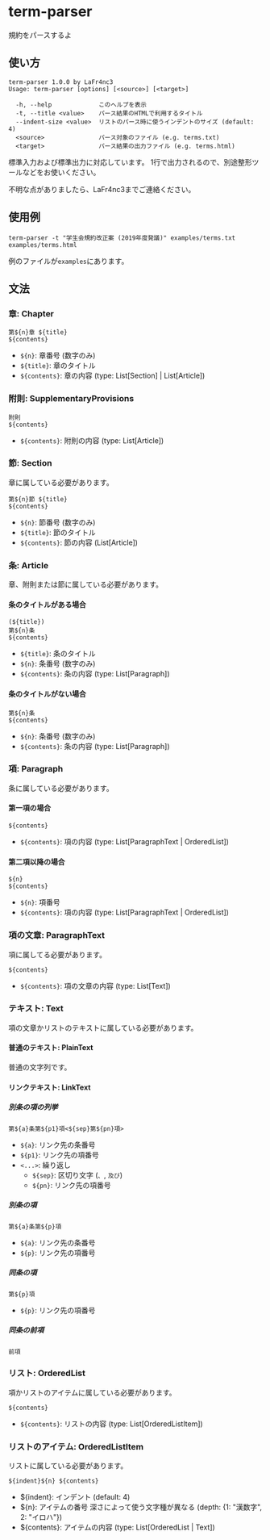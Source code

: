 # term-parser
規約をパースするよ

## 使い方
```
term-parser 1.0.0 by LaFr4nc3
Usage: term-parser [options] [<source>] [<target>]

  -h, --help             このヘルプを表示
  -t, --title <value>    パース結果のHTMLで利用するタイトル
  --indent-size <value>  リストのパース時に使うインデントのサイズ (default: 4)
  <source>               パース対象のファイル (e.g. terms.txt)
  <target>               パース結果の出力ファイル (e.g. terms.html)
```

標準入力および標準出力に対応しています。
1行で出力されるので、別途整形ツールなどをお使いください。

不明な点がありましたら、LaFr4nc3までご連絡ください。

## 使用例
`term-parser -t "学生会規約改正案 (2019年度発議)" examples/terms.txt examples/terms.html`

例のファイルが`examples`にあります。

## 文法

### 章: Chapter
```
第${n}章 ${title}
${contents}
```
- `${n}`: 章番号 (数字のみ)
- `${title}`: 章のタイトル
- `${contents}`: 章の内容 (type: List[Section] | List[Article])

### 附則: SupplementaryProvisions
```
附則
${contents}
```
- `${contents}`: 附則の内容 (type: List[Article])

### 節: Section
章に属している必要があります。

```
第${n}節 ${title}
${contents}
```
- `${n}`: 節番号 (数字のみ)
- `${title}`: 節のタイトル
- `${contents}`: 節の内容 (List[Article])

### 条: Article
章、附則または節に属している必要があります。

#### 条のタイトルがある場合
```
(${title})
第${n}条
${contents}
```
- `${title}`: 条のタイトル
- `${n}`: 条番号 (数字のみ)
- `${contents}`: 条の内容 (type: List[Paragraph])

#### 条のタイトルがない場合
```
第${n}条
${contents}
```
- `${n}`: 条番号 (数字のみ)
- `${contents}`: 条の内容 (type: List[Paragraph])

### 項: Paragraph
条に属している必要があります。

#### 第一項の場合
```
${contents}

```
- `${contents}`: 項の内容 (type: List[ParagraphText | OrderedList])

#### 第二項以降の場合
```
${n}
${contents}

```
- `${n}`: 項番号
- `${contents}`: 項の内容 (type: List[ParagraphText | OrderedList])

### 項の文章: ParagraphText
項に属してる必要があります。

```
${contents}
```
- `${contents}`: 項の文章の内容 (type: List[Text])

### テキスト: Text
項の文章かリストのテキストに属している必要があります。

#### 普通のテキスト: PlainText
普通の文字列です。

#### リンクテキスト: LinkText

##### 別条の項の列挙
```
第${a}条第${p1}項<${sep}第${pn}項>
```
- `${a}`: リンク先の条番号
- `${p1}`: リンク先の項番号
- `<...>`: 繰り返し
    - `${sep}`: 区切り文字 (`、`, `及び`)
    - `${pn}`: リンク先の項番号

##### 別条の項
```
第${a}条第${p}項
```
- `${a}`: リンク先の条番号
- `${p}`: リンク先の項番号

##### 同条の項
```
第${p}項
```
- `${p}`: リンク先の項番号

##### 同条の前項
```
前項
```

### リスト: OrderedList
項かリストのアイテムに属している必要があります。
```
${contents}
```
- `${contents}`: リストの内容 (type: List[OrderedListItem])

### リストのアイテム: OrderedListItem
リストに属している必要があります。
```
${indent}${n} ${contents}
```
- ${indent}: インデント (default: 4)
- ${n}: アイテムの番号 深さによって使う文字種が異なる (depth: {1: "漢数字", 2: "イロハ"})
- ${contents}: アイテムの内容 (type: List[OrderedList | Text])
